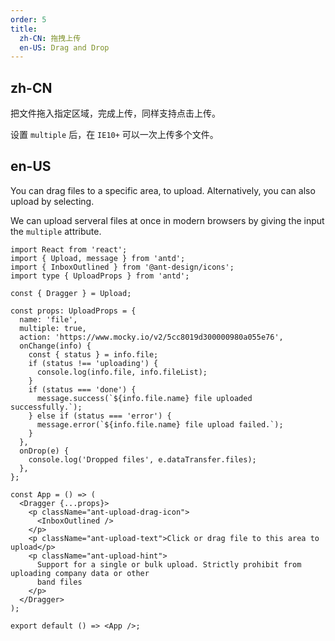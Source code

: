 ```yaml
---
order: 5
title:
  zh-CN: 拖拽上传
  en-US: Drag and Drop
---
```


## zh-CN

把文件拖入指定区域，完成上传，同样支持点击上传。

设置 `multiple` 后，在 `IE10+` 可以一次上传多个文件。

## en-US

You can drag files to a specific area, to upload. Alternatively, you can also upload by selecting.

We can upload serveral files at once in modern browsers by giving the input the `multiple` attribute.

```tsx
import React from 'react';
import { Upload, message } from 'antd';
import { InboxOutlined } from '@ant-design/icons';
import type { UploadProps } from 'antd';

const { Dragger } = Upload;

const props: UploadProps = {
  name: 'file',
  multiple: true,
  action: 'https://www.mocky.io/v2/5cc8019d300000980a055e76',
  onChange(info) {
    const { status } = info.file;
    if (status !== 'uploading') {
      console.log(info.file, info.fileList);
    }
    if (status === 'done') {
      message.success(`${info.file.name} file uploaded successfully.`);
    } else if (status === 'error') {
      message.error(`${info.file.name} file upload failed.`);
    }
  },
  onDrop(e) {
    console.log('Dropped files', e.dataTransfer.files);
  },
};

const App = () => (
  <Dragger {...props}>
    <p className="ant-upload-drag-icon">
      <InboxOutlined />
    </p>
    <p className="ant-upload-text">Click or drag file to this area to upload</p>
    <p className="ant-upload-hint">
      Support for a single or bulk upload. Strictly prohibit from uploading company data or other
      band files
    </p>
  </Dragger>
);

export default () => <App />;
```
